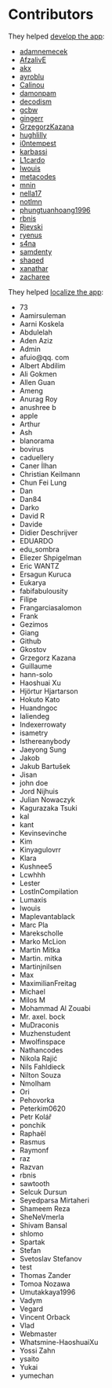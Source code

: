 # Contributors

They helped [develop the app](https://github.com/lwouis/alt-tab-macos/graphs/contributors):

* [adamnemecek](https://github.com/adamnemecek)
* [AfzalivE](https://github.com/AfzalivE)
* [akx](https://github.com/akx)
* [ayroblu](https://github.com/ayroblu)
* [Calinou](https://github.com/Calinou)
* [damonpam](https://github.com/damonpam)
* [decodism](https://github.com/decodism)
* [gcbw](https://github.com/gcbw)
* [gingerr](https://github.com/gingerr)
* [GrzegorzKazana](https://github.com/GrzegorzKazana)
* [hughlilly](https://github.com/hughlilly)
* [i0ntempest](https://github.com/i0ntempest)
* [karbassi](https://github.com/karbassi)
* [L1cardo](https://github.com/L1cardo)
* [lwouis](https://github.com/lwouis)
* [metacodes](https://github.com/metacodes)
* [mnin](https://github.com/mnin)
* [nella17](https://github.com/nella17)
* [notlmn](https://github.com/notlmn)
* [phungtuanhoang1996](https://github.com/phungtuanhoang1996)
* [rbnis](https://github.com/rbnis)
* [Rjevski](https://github.com/Rjevski)
* [ryenus](https://github.com/ryenus)
* [s4na](https://github.com/s4na)
* [samdenty](https://github.com/samdenty)
* [shaqed](https://github.com/shaqed)
* [xanathar](https://github.com/xanathar)
* [zacharee](https://github.com/zacharee)

They helped [localize the app](https://poeditor.com/join/project/8AOEZ0eAZE):

* 73
* Aamirsuleman
* Aarni Koskela
* Abdulelah
* Aden Aziz
* Admin
* afuio@qq. com
* Albert Abdilim
* Ali Gokmen
* Allen Guan
* Ameng
* Anurag Roy
* anushree b
* apple
* Arthur
* Ash
* blanorama
* bovirus
* caduellery
* Caner İlhan
* Christian Keilmann
* Chun Fei Lung
* Dan
* Dan84
* Darko
* David R
* Davide
* Didier Deschrijver
* EDUARDO
* edu_sombra
* Eliezer Shpigelman
* Eric WANTZ
* Ersagun Kuruca
* Eukarya
* fabifabulousity
* Filipe
* Frangarciasalomon
* Frank
* Gezimos
* Giang
* Github
* Gkostov
* Grzegorz Kazana
* Guillaume
* hann-solo
* Haoshuai Xu
* Hjörtur Hjartarson
* Hokuto Kato
* Huandngoc
* Ialiendeg
* Indexerrowaty
* isametry
* Isthereanybody
* Jaeyong Sung
* Jakob
* Jakub Bartušek
* Jisan
* john doe
* Jord Nijhuis
* Julian Nowaczyk
* Kagurazaka Tsuki
* kal
* kant
* Kevinsevinche
* Kim
* Kinyagulovrr
* Klara
* Kushnee5
* Lcwhhh
* Lester
* LostInCompilation
* Lumaxis
* lwouis
* Maplevantablack
* Marc Pla
* Marekscholle
* Marko McLion
* Martin Mitka
* Martin. mitka
* Martinjnilsen
* Max
* MaximilianFreitag
* Michael
* Milos M
* Mohammad Al Zouabi
* Mr. axel. bock
* MuDraconis
* Muzhenstudent
* Mwolfinspace
* Nathancodes
* Nikola Rajić
* Nils Fahldieck
* Nilton Souza
* Nmolham
* Ori
* Pehovorka
* Peterkim0620
* Petr Kolář
* ponchik
* Raphaël
* Rasmus
* Raymonf
* raz
* Razvan
* rbnis
* sawtooth
* Selcuk Dursun
* Seyedparsa Mirtaheri
* Shameem Reza
* SheNeVmerla
* Shivam Bansal
* shlomo
* Spartak
* Stefan
* Svetoslav Stefanov
* test
* Thomas Zander
* Tomoa Nozawa
* Umutakkaya1996
* Vadym
* Vegard
* Vincent Orback
* Vlad
* Webmaster
* Whatsmine-HaoshuaiXu
* Yossi Zahn
* ysaito
* Yukai
* yumechan
